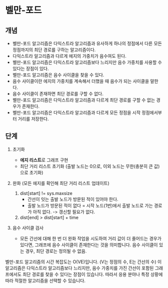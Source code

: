 # 벨만-포드

## 개념

- 벨만-포드 알고리즘은 다익스트라 알고리즘과 유사하게 하나의 정점에서 다른 모든 정점까지의 최단 경로를 구하는 알고리즘이다.
- 다익스트라 알고리즘과 다르게 에지의 가중치가 음수여도 된다.
- 벨만-포드 알고리즘은 다익스트라 알고리즘보다 느리지만 음수 가중치를 사용할 수 있다는 장점이 있다.
- 벨만-포드 알고리즘은 음수 사이클을 찾을 수 있다.
- 음수 사이클이란 에지의 가중치를 계속해서 더했을 때 음수가 되는 사이클을 말한다.
- 음수 사이클이 존재하면 최단 경로를 구할 수 없다.
- 벨만-포드 알고리즘은 다익스트라 알고리즘과 다르게 최단 경로를 구할 수 없는 경우가 존재한다.
- 벨만-포드 알고리즘은 다익스트라 알고리즘과 다르게 모든 정점을 시작 정점에서부터 거리를 저장한다.

## 단계

1. 초기화
    - **에지 리스트**로 그래프 구현
    - 최단 거리 리스트 초기화 (출발 노드는 0으로, 이외 노드는 무한(충분히 큰 값)으로 초기화)

2. 완화 (모든 에지를 확인해 최단 거리 리스트 업데이트)
    1. dist[start] != sys.maxsize
        - 간선이 잇는 출발 노드가 방문된 적이 있어야 한다.
        - 출발 노드가 방문된 적이 없다 = 시작 노드(1번)에서 출발 노드로 가는 경로가 아직 없다. -> 갱신할 필요가 없다.
    2. dist[end] > dist[start] + time

3. 음수 사이클 검사
    - 모든 간선에 대해 한 번 더 완화 작업을 시도하여 거리 값이 더 줄어드는 경우가 있다면, 그래프에 음수 사이클이 존재한다는 것을 의미합니다. 음수 사이클이 있는 경우, 최단 경로는 정의될 수 없음.

벨만-포드 알고리즘의 시간 복잡도는 O(VE)입니다. (V는 정점의 수, E는 간선의 수)
이 알고리즘은 다익스트라 알고리즘보다 느리지만, 음수 가중치를 가진 간선이 포함된 그래프에서도 최단 경로를 찾을 수 있다는 장점이 있습니다.
따라서 응용 분야나 특정 상황에 따라 적절한 알고리즘을 선택할 수 있습니다.